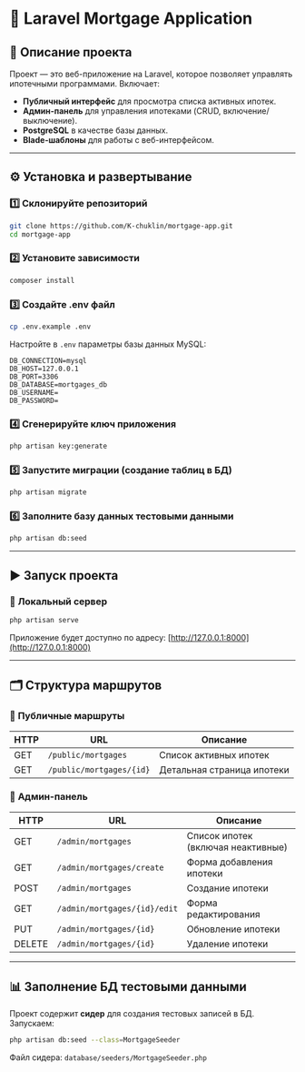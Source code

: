 # 📌 Laravel Mortgage Application

## 🚀 Описание проекта
Проект — это веб-приложение на Laravel, которое позволяет управлять ипотечными программами. Включает:
- **Публичный интерфейс** для просмотра списка активных ипотек.
- **Админ-панель** для управления ипотеками (CRUD, включение/выключение).
- **PostgreSQL** в качестве базы данных.
- **Blade-шаблоны** для работы с веб-интерфейсом.

---

## ⚙️ Установка и развертывание

### 1️⃣ **Склонируйте репозиторий**
```bash
git clone https://github.com/K-chuklin/mortgage-app.git
cd mortgage-app
```

### 2️⃣ **Установите зависимости**
```bash
composer install
```

### 3️⃣ **Создайте .env файл**
```bash
cp .env.example .env
```

Настройте в `.env` параметры базы данных MySQL:
```env
DB_CONNECTION=mysql
DB_HOST=127.0.0.1
DB_PORT=3306
DB_DATABASE=mortgages_db
DB_USERNAME= 
DB_PASSWORD=
```

### 4️⃣ **Сгенерируйте ключ приложения**
```bash
php artisan key:generate
```

### 5️⃣ **Запустите миграции** (создание таблиц в БД)
```bash
php artisan migrate
```

### 6️⃣ **Заполните базу данных тестовыми данными**
```bash
php artisan db:seed
```

---

## ▶️ Запуск проекта

### 📡 **Локальный сервер**
```bash
php artisan serve
```
Приложение будет доступно по адресу: [http://127.0.0.1:8000](http://127.0.0.1:8000)

---

## 🗂️ Структура маршрутов

### 🔹 **Публичные маршруты**

| HTTP | URL                     | Описание                   |
| ---- | ----------------------- | -------------------------- |
| GET  | `/public/mortgages`     | Список активных ипотек     |
| GET  | `/public/mortgages/{id}`| Детальная страница ипотеки |

### 🔹 **Админ-панель**

| HTTP   | URL                          | Описание                           |
| ------ | ---------------------------- | ---------------------------------- |
| GET    | `/admin/mortgages`           | Список ипотек (включая неактивные) |
| GET    | `/admin/mortgages/create`    | Форма добавления ипотеки           |
| POST   | `/admin/mortgages`           | Создание ипотеки                   |
| GET    | `/admin/mortgages/{id}/edit` | Форма редактирования               |
| PUT    | `/admin/mortgages/{id}`      | Обновление ипотеки                 |
| DELETE | `/admin/mortgages/{id}`      | Удаление ипотеки                   |

---

## 📊 Заполнение БД тестовыми данными

Проект содержит **сидер** для создания тестовых записей в БД.
Запускаем:
```bash
php artisan db:seed --class=MortgageSeeder
```

Файл сидера: `database/seeders/MortgageSeeder.php`
